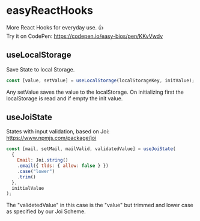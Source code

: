 # easyReactHooks
More React Hooks for everyday use. 👍\
Try it on CodePen: https://codepen.io/easy-bios/pen/KKvVwdv

## useLocalStorage
Save State to local Storage.
```javascript
const [value, setValue] = useLocalStorage(localStorageKey, initValue);
```
Any setValue saves the value to the localStorage.
On initializing first the localStorage is read and if empty the init value.

## useJoiState
States with input validation, based on Joi:
https://www.npmjs.com/package/joi
```javascript
const [mail, setMail, mailValid, validatedValue] = useJoiState(
  {
    Email: Joi.string()
    .email({ tlds: { allow: false } })
    .case("lower")
    .trim()
  },
  initialValue
);
```
The "validetedValue" in this case is the "value" but trimmed and lower case as specified by our Joi Scheme.
